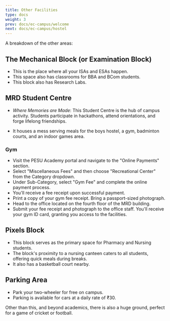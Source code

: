 ```yaml
---
title: Other Facilities
type: docs
weight: 3
prev: docs/ec-campus/welcome
next: docs/ec-campus/hostel
---
```


A breakdown of the other areas: 

## The Mechanical Block (or Examination Block)

* This is the place where all your ISAs and ESAs happen.
* This space also has classrooms for BBA and BCom students.
* This block also has Research Labs.  

## MRD Student Centre

* *Where Memories are Made*: This Student Centre is the hub of campus activity. Students participate in hackathons, attend orientations, and forge lifelong friendships.

* It houses a mess serving meals for the boys hostel, a gym, badminton courts, and an indoor games area.

### Gym

* Visit the PESU Academy portal and navigate to the "Online Payments" section.
* Select "Miscellaneous Fees" and then choose "Recreational Center" from the Category dropdown.
* Under Sub-Category, select "Gym Fee" and complete the online payment process.
* You'll receive a fee receipt upon successful payment.
* Print a copy of your gym fee receipt. Bring a passport-sized photograph.
* Head to the office located on the fourth floor of the MRD building.
* Submit your fee receipt and photograph to the office staff. You'll receive your gym ID card, granting you access to the facilities.

## Pixels Block 

* This block serves as the primary space for Pharmacy and Nursing students.
* The block's proximity to a nursing canteen caters to all students, offering quick meals during breaks.
* It also has a basketball court nearby. 

## Parking Area 

* Park your two-wheeler for free on campus.
* Parking is available for cars at a daily rate of ₹30.

Other than this, and beyond academics, there is also a huge ground, perfect for a game of cricket or football.